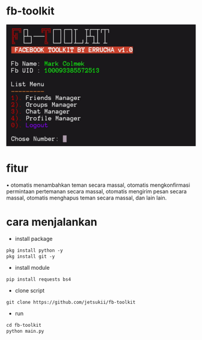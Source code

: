 # fb-toolkit
![img](https://github.com/jetsukii/fb-toolkit/blob/562a1a0728fa828639f92474548e3310b48fb7f9/user/20230609_130608.jpg)
# fitur
• otomatis menambahkan teman secara massal, otomatis mengkonfirmasi permintaan pertemanan secara massal, otomatis mengirim pesan secara massal, otomatis menghapus teman secara massal, dan lain lain.
# cara menjalankan
- install package
```
pkg install python -y
pkg install git -y
```
- install module
```
pip install requests bs4
```
- clone script
```
git clone https://github.com/jetsukii/fb-toolkit
```
- run
```
cd fb-toolkit
python main.py
```
